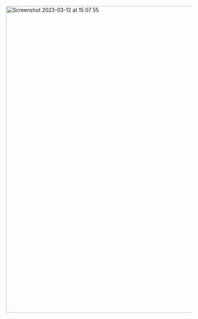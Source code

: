<img width="832" alt="Screenshot 2023-03-12 at 15 07 55" src="https://user-images.githubusercontent.com/123730742/224533117-e430b575-f506-4889-89c1-d0605762e8e6.png">
